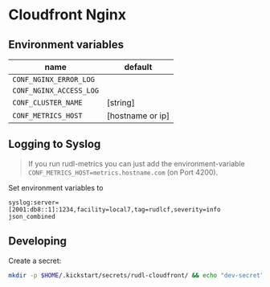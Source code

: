 # Cloudfront Nginx


## Environment variables


| name | default |
|------|---------|
| `CONF_NGINX_ERROR_LOG` | |
| `CONF_NGINX_ACCESS_LOG` | |
| `CONF_CLUSTER_NAME` | [string] |
| `CONF_METRICS_HOST` | [hostname or ip] |


## Logging to Syslog

> If you run rudl-metrics you can just add the environment-variable `CONF_METRICS_HOST=metrics.hostname.com` 
> (on Port 4200). 

Set environment variables to

```
syslog:server=[2001:db8::1]:1234,facility=local7,tag=rudlcf,severity=info json_combined
```




## Developing

Create a secret:

```bash
mkdir -p $HOME/.kickstart/secrets/rudl-cloudfront/ && echo "dev-secret" > $HOME/.kickstart/secrets/rudl-cloudfront/rudl_cf_secret
```
